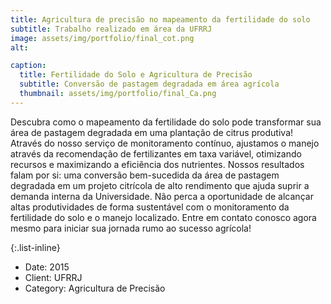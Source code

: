 ```yaml
---
title: Agricultura de precisão no mapeamento da fertilidade do solo
subtitle: Trabalho realizado em área da UFRRJ
image: assets/img/portfolio/final_cot.png
alt: 

caption:
  title: Fertilidade do Solo e Agricultura de Precisão
  subtitle: Conversão de pastagem degradada em área agrícola
  thumbnail: assets/img/portfolio/final_Ca.png
---
```

Descubra como o mapeamento da fertilidade do solo pode transformar sua área de pastagem degradada em uma plantação de citrus produtiva! Através do nosso serviço de monitoramento contínuo, ajustamos o manejo através da recomendação de fertilizantes em taxa variável, otimizando recursos e maximizando a eficiência dos nutrientes. Nossos resultados falam por si: uma conversão bem-sucedida da área de pastagem degradada em um projeto citrícola de alto rendimento que ajuda suprir a demanda interna da Universidade. Não perca a oportunidade de alcançar altas produtividades de forma sustentável com o monitoramento da fertilidade do solo e o manejo localizado. Entre em contato conosco agora mesmo para iniciar sua jornada rumo ao sucesso agrícola!

{:.list-inline}

- Date: 2015
- Client: UFRRJ
- Category: Agricultura de Precisão

